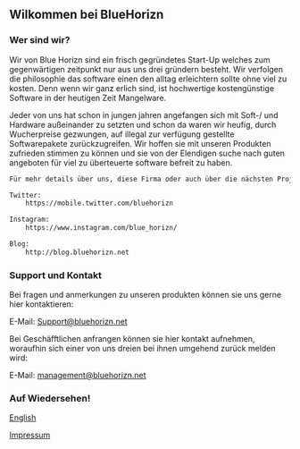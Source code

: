 ## Wilkommen bei BlueHorizn

### Wer sind wir?

Wir von Blue Horizn sind ein frisch gegründetes Start-Up welches zum gegenwärtigen zeitpunkt nur aus uns drei gründern besteht. Wir verfolgen die philosophie das software einen den alltag erleichtern sollte ohne viel zu kosten. Denn wenn wir ganz erlich sind, ist hochwertige kostengünstige Software in der heutigen Zeit Mangelware.

Jeder von uns hat schon in jungen jahren angefangen sich mit Soft-/ und Hardware außeinander zu setzten und schon da waren wir heufig, durch Wucherpreise gezwungen, auf illegal zur verfügung gestellte Softwarepakete zurückzugreifen.
Wir hoffen sie mit unseren Produkten zufrieden stimmen zu können und sie von der Elendigen suche nach guten angeboten für viel zu überteuerte software befreit zu haben.

```markdown
Für mehr details über uns, diese Firma oder auch über die nächsten Projekte, schauen sie doch mal bei unseren Social Media Seiten oder unserem Blog vorbei: 

Twitter: 
	https://mobile.twitter.com/bluehorizn

Instagram:
	https://www.instagram.com/blue_horizn/

Blog:
	http://blog.bluehorizn.net
```

### Support und Kontakt

Bei fragen und anmerkungen zu unseren produkten können sie uns gerne hier kontaktieren:

E-Mail: Support@bluehorizn.net

Bei Geschäfftlichen anfrangen können sie hier kontakt aufnehmen, woraufhin sich einer von uns dreien bei ihnen umgehend zurück melden wird:

E-Mail: management@bluehorizn.net

### Auf Wiedersehen!


<a href="https://bluehorizn.com">English</a>

<a href="Impressum.html">Impressum</a>
